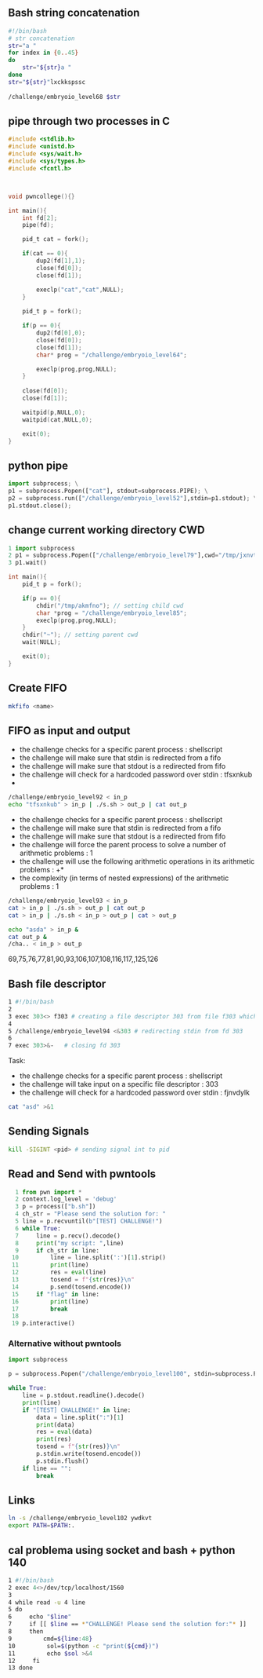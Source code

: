 ## Bash string concatenation
~~~sh
#!/bin/bash        
# str concatenation                 
str="a "           
for index in {0..45}
do                 
    str="${str}a " 
done               
str="${str}"lxckkspssc
                   
/challenge/embryoio_level68 $str
~~~

## pipe through two processes in C
```c
#include <stdlib.h>
#include <unistd.h>
#include <sys/wait.h>
#include <sys/types.h>
#include <fcntl.h>



void pwncollege(){}

int main(){
    int fd[2];
    pipe(fd);

    pid_t cat = fork();

    if(cat == 0){
        dup2(fd[1],1);
        close(fd[0]);
        close(fd[1]);

        execlp("cat","cat",NULL);
    }
    
    pid_t p = fork();

    if(p == 0){
        dup2(fd[0],0);
        close(fd[0]);
        close(fd[1]);
        char* prog = "/challenge/embryoio_level64";

        execlp(prog,prog,NULL);
    }
    
    close(fd[0]);
    close(fd[1]);

    waitpid(p,NULL,0);
    waitpid(cat,NULL,0);

    exit(0);
}
```
## python pipe
~~~py
import subprocess; \
p1 = subprocess.Popen(["cat"], stdout=subprocess.PIPE); \
p2 = subprocess.run(["/challenge/embryoio_level52"],stdin=p1.stdout); \
p1.stdout.close();
~~~

## change current working directory CWD

```py
1 import subprocess
2 p1 = subprocess.Popen(["/challenge/embryoio_level79"],cwd="/tmp/jxnvtl")
3 p1.wait()    
```
```c
int main(){
    pid_t p = fork();

    if(p == 0){
        chdir("/tmp/akmfno"); // setting child cwd
        char *prog = "/challenge/embryoio_level85";
        execlp(prog,prog,NULL);
    }
    chdir("~"); // setting parent cwd
    wait(NULL);

    exit(0);
}
```

## Create FIFO
```sh
mkfifo <name>
```

## FIFO as input and output
- the challenge checks for a specific parent process : shellscript
- the challenge will make sure that stdin is redirected from a fifo
- the challenge will make sure that stdout is a redirected from fifo
- the challenge will check for a hardcoded password over stdin : tfsxnkub
- 
```sh
/challenge/embryoio_level92 < in_p
echo "tfsxnkub" > in_p | ./s.sh > out_p | cat out_p
```
- the challenge checks for a specific parent process : shellscript
- the challenge will make sure that stdin is redirected from a fifo
- the challenge will make sure that stdout is a redirected from fifo
- the challenge will force the parent process to solve a number of arithmetic problems : 1
- the challenge will use the following arithmetic operations in its arithmetic problems : +*
- the complexity (in terms of nested expressions) of the arithmetic problems : 1

```sh
/challenge/embryoio_level93 < in_p
cat > in_p | ./s.sh > out_p | cat out_p
cat > in_p | ./s.sh < in_p > out_p | cat > out_p
```

```sh
echo "asda" > in_p &
cat out_p &
/cha.. < in_p > out_p
```
69,75,76,77,81,90,93,106,107,108,116,117,,125,126

## Bash file descriptor
```sh
1 #!/bin/bash
2            
3 exec 303<> f303 # creating a file descriptor 303 from file f303 which has the password inside                 
4            
5 /challenge/embryoio_level94 <&303 # redirecting stdin from fd 303
6            
7 exec 303>&-   # closing fd 303
```
Task: 
- the challenge checks for a specific parent process : shellscript
- the challenge will take input on a specific file descriptor : 303
- the challenge will check for a hardcoded password over stdin : fjnvdylk

```sh
cat "asd" >&1
```

## Sending Signals

```sh
kill -SIGINT <pid> # sending signal int to pid
```

## Read and Send with pwntools
```py
  1 from pwn import *              
  2 context.log_level = 'debug'                          
  3 p = process(["b.sh"])          
  4 ch_str = "Please send the solution for: "
  5 line = p.recvuntil(b"[TEST] CHALLENGE!")
  6 while True:                    
  7     line = p.recv().decode()   
  8     print("my script: ",line)  
  9     if ch_str in line:         
 10         line = line.split(':')[1].strip()
 11         print(line)            
 12         res = eval(line)       
 13         tosend = f"{str(res)}\n"
 14         p.send(tosend.encode())
 15     if "flag" in line:         
 16         print(line)            
 17         break                  
 18                                
 19 p.interactive() 
```
### Alternative without pwntools
```py
import subprocess

p = subprocess.Popen("/challenge/embryoio_level100", stdin=subprocess.PIPE, stdout=subprocess.PIPE)

while True:
    line = p.stdout.readline().decode()
    print(line)
    if "[TEST] CHALLENGE!" in line:
        data = line.split(":")[1]
        print(data)
        res = eval(data)
        print(res)
        tosend = f"{str(res)}\n"
        p.stdin.write(tosend.encode())
        p.stdin.flush()
    if line == "":
        break
```

## Links
```sh
ln -s /challenge/embryoio_level102 ywdkvt
export PATH=$PATH:.
```

## cal problema using socket and bash + python 140

```sh
1 #!/bin/bash   
2 exec 4<>/dev/tcp/localhost/1560
3  
4 while read -u 4 line
5 do
6     echo "$line"
7     if [[ $line == *"CHALLENGE! Please send the solution for:"* ]]
8     then
9         cmd=${line:48}
10         sol=$(python -c "print(${cmd})")
11         echo $sol >&4
12     fi
13 done
 ```